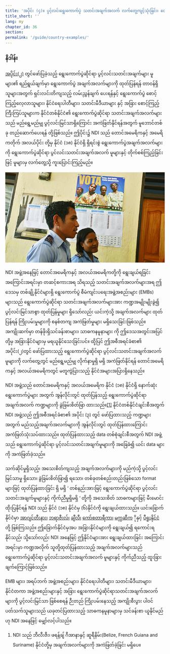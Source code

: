 ```yaml
---
title: 'အပိုင်း (၄)။ ပွင့်လင်းရွေးကောက်ပွဲ သတင်းအချက်အလက် လက်တွေ့ကျင့်သုံးခြင်း၊ တောင်အမေရိကတိုက်မှ သာဓကများ'
title_short: ''
lang: my
chapter_id: 36
section:
permalink: '/guide/country-examples/'
---
```


### နိဒါန်း

[အပိုင်း(၂)](/my/guide/principles/) တွင်ဖော်ပြခဲ့သည့် ရွေးကောက်ပွဲဆိုင်ရာ ပွင့်လင်းသတင်းအချက်များ မူများ၏ ရည်ရွယ်ချက်မှာ ရွေးကောက်ပွဲ အချက်အလက်များကို ထုတ်ပြန်ရန် တာဝန်ရှိသူများအတွက် ရှင်းလင်းတိကျသည့် လမ်းညွှန်ချက် ပေးရန်နှင့် ရွေးကောက်ပွဲ စောင့်ကြည့်လေ့လာသူများ၊ နိုင်ငံရေးပါတီများ၊ သတင်းမီဒီယာများ နှင့် အခြား စောင့်ကြည့်ကြီးကြပ်သူများက နိုင်ငံတစ်နိုင်ငံ၏ ရွေးကောက်ပွဲဆိုင်ရာ သတင်းအချက်အလက်များ သည် မည်ရွေ့မည်မျှ ပွင့်လင်းမြင်သာရှိကြောင်း အကဲဖြတ်နိုင်ရန်အတွက် မူဘောင်တစ်ခု တည်ဆောက်ပေးရန် တို့ဖြစ်သည်။ ဤပိုင်း၌ NDI သည် တောင်အမေရိကနှင့် အမေရိကတိုက် အလယ်ပိုင်း တို့မှ နိုင်ငံ (၁၈) နိုင်ငံရှိ ရှိရင်းစွဲ ရွေးကောက်ပွဲအချက်အလက်များကို ရွေးကောက်ပွဲဆိုင်ရာ ပွင်လင်းသတင်းအချက်အလက် မူများနှင့် တိုက်စစ်ကြည့်ခြင်းဖြင့် မူများမှ လက်တွေ့သို့ ကူးပြောင်းကြည့်မည်။

![ကုလသမဂ္ဂဓါတ်ပုံ, Martine Perret](/assets/images/guide/UN-Photo-Martine-Perret-408086.jpg)

NDI အဖွဲ့အနေဖြင့် တောင်အမေရိကနှင့် အလယ်အမေရိကတို့ကို ရွေးချယ်ရခြင်း အကြောင်းအရင်းမှာ တဆင့်စကားအရ သိရသည့် သတင်းအချက်အလက်များအရ ဤဒေသမှ တစ်ချို့နိုင်ငံများရှိ ရွေးကောက်ပွဲ စီမံကျင်းပရေးအဖွဲ့အစည်းများ (EMBs) များသည် ရွေးကောက်ပွဲဆိုင်ရာ သတင်းအချက်အလက်များအား ကဏ္ဍအမျိုးမျိုးခွဲ၍ ပွင့်လင်းမြင်သာစွာ ထုတ်ပြန်မှုများ ရှိသော်လည်း ယင်းကဲ့သို့ အချက်အလက်များ ထုတ်ပြန်ရန် ကြိုးပမ်းမှုများကို စနစ်တကျ အကဲဖြတ်မှုများ မရှိသေးခြင်းဖြစ်သည်။ အကျိုးဆက်မှာ တန်ဖိုးရှိသင်ခန်းစာများ၊ သာဓကနမူနာများ ကို ဤဒေသအတွင်းအပြင်တို့မှ အခြားနိုင်ငံများမှ မရယူနိုင်သေးခြင်းပင်။ ထို့ပြင် ဤအစီအရင်ခံစာ၏ အပိုင်း(၂)တွင် ဖော်ပြထားသည့် ရွေးကောက်ပွဲဆိုင်ရာ ပွင့်လင်းသတင်းအချက်အလက် မူများကို လက်တွေ့တွင် မည်ရွေ့မည်မျှ လိုက်နာမှုရှိ မရှိ အကဲဖြတ်နိုင်ရန် တောင်အမေရိကနှင့် အလယ်အမေရိကတွင် မတူကွဲပြားသည့် နိုင်ငံအများအပြားရှိနေသည်။

NDI အဖွဲ့သည် တောင်အမေရိကနှင့် အလယ်အမေရိက နိုင်ငံ (၁၈) နိုင်ငံရှိ နောက်ဆုံးရွေးကောက်ပွဲများ အတွက် အွန်လိုင်းတွင် ထုတ်ပြန်သည့် ရွေးကောက်ပွဲဆိုင်ရာအချက်အလက် ကဏ္ဍများကို ခွဲခြမ်းစိတ်ဖြာ ထားသည်။[\[1\]](#footnote-1) နိုင်ငံတစ်နိုင်ငံချင်းစီအတွက် NDI အဖွဲ့သည် ဤအစီအရင်ခံစာ၏ အပိုင်း (၃) တွင် ဖော်ပြထားသည့် ကဏ္ဍများအတွက် မည်သည့်အချက်အလက်များကို အွန်လိုင်းတွင် ထုတ်ပြန်ထားကြောင်း အကဲဖြတ်သုံးသပ်ထားသည်။ ထုတ်ပြန်ထားသည့် data တစ်စုံချင်းစီအတွက် NDI အဖွဲ့သည် ရွေးကောက်ပွဲဆိုင်ရာ ပွင့်လင်းသတင်းအချက်မူများကို အခြေခံ၍ ယင်း data များကို အကဲဖြတ်ခဲ့သည်။

သက်ဆိုင်မှုရှိသည့်၊ အသေးစိတ်ကျသည့် အချက်အလက်များကို မည်ကဲ့သို့ ပွင့်လင်းမြင်သာမှု ရှိသော၊ ခွဲခြမ်းစိတ်ဖြာ၍ ရသော၊ တစ်ခုတစ်စည်းတည်းဖြစ်သော format များဖြင့် ထုတ်ပြန်ထားခြင်း ရှိ မရှိ ‘ တစ်နည်းအားဖြင့် ရွေးကောက်ပွဲဆိုင်ရာ ပွင့်လင်း သတင်းအချက်မူများနှင့် ကိုက်ညီမှုရှိမရှိ ‘ တို့ကို အသေးစိတ် သာဓကများဖြင့် မီးမောင်း ထိုးပြနိုင်ရန် NDI သည် နိုင်ငံ (၁၈) နိုင်ငံမှ (၆)နိုင်ငံကို ရွေးချယ်ထားသည်။ ယင်းခြောက်နိုင်ငံမှာ [အာဂျင်တီးနား၊](/my/guide/country-examples/argentina/) [ဘရာဇီးလ်၊](/my/guide/country-examples/brazil/) [ချီလီ၊](/my/guide/country-examples/chile/) [ကော်စတာရီကာ၊](/my/guide/country-examples/costa-rica/) [မက္ကဆီက](/my/guide/country-examples/mexico/) ိုနှင့် [ပီရူးနိုင်ငံ](/my/guide/country-examples/peru/) တို့ ဖြစ်ကြသည်။ ဤခြောက်နိုင်ငံမှအပ အခြားနိုင်ငံများကို ရွေးချယ်၍ ရကောင်းရနိုင်သည်၊ သို့သော်လည်း NDI အနေဖြင့် ဤနိုင်ငံများအား ရွေးချယ်ထားခြင်း အကြောင်းအရင်းမှာ ကဏ္ဍအလိုက် သူတို့ထုတ်ပြန်ထားသည့် အချက်အလက်များသည် ရွေးကောက်ပွဲဆိုင်ရာ ပွင့်လင်းသတင်းအချက်အလက် မူများနှင့် ကိုက်ညီသည့် ထူးခြားချက်ကြောင့်ဖြစ်သည်။

EMB များ၊ အရပ်ဘက် အဖွဲ့အစည်းများ၊ နိုင်ငံရေးပါတီများ၊ သတင်းမီဒီယာများ၊ နိုင်ငံတကာ အဖွဲ့အစည်းများနှင့် အခြား ရွေးကောက်ပွဲဆိုင်ရာသတင်းအချက်အလက်များကို ပွင့်လင်းမြင်သာ ဖြစ်စေရန် ဉီးတည် ကြိုးပမ်းနေသည့် အကျိုးစီးပွား ပါဝင်ပတ်သက်သူများသည် ယခုတင်ပြထားသည့် သာဓကနမူနာများမှ သင်ခန်းစာ ယူနိုင်မည်ဟု NDI အနေဖြင့် မျှော်လင့်ပါသည်။

1.  [](#reference-1)NDI သည် ဘီလီးဇီး၊ ဖရန့်ချ် ဂီအာနာနှင့် ဆူရီနိမ်း(Belize, French Guiana and Suriname) နိုင်ငံတို့မှ အချက်အလက်များကို အကဲဖြတ်ခဲ့ခြင်း မရှိပေ။
